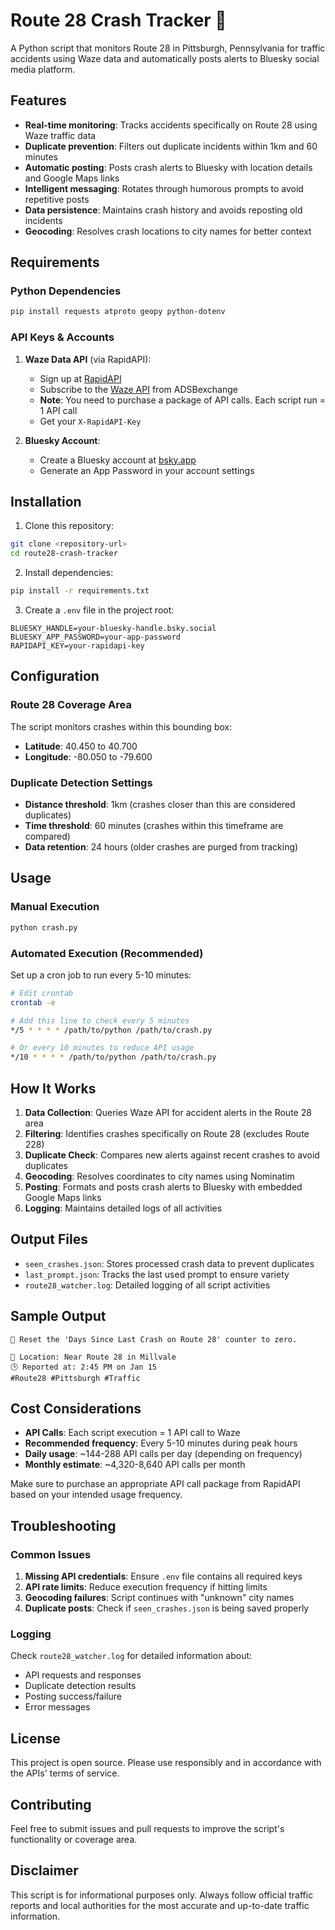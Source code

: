 # Route 28 Crash Tracker 🚨

A Python script that monitors Route 28 in Pittsburgh, Pennsylvania for traffic accidents using Waze data and automatically posts alerts to Bluesky social media platform.

## Features

- **Real-time monitoring**: Tracks accidents specifically on Route 28 using Waze traffic data
- **Duplicate prevention**: Filters out duplicate incidents within 1km and 60 minutes
- **Automatic posting**: Posts crash alerts to Bluesky with location details and Google Maps links
- **Intelligent messaging**: Rotates through humorous prompts to avoid repetitive posts
- **Data persistence**: Maintains crash history and avoids reposting old incidents
- **Geocoding**: Resolves crash locations to city names for better context

## Requirements

### Python Dependencies
```bash
pip install requests atproto geopy python-dotenv
```

### API Keys & Accounts

1. **Waze Data API** (via RapidAPI):
   - Sign up at [RapidAPI](https://rapidapi.com/)
   - Subscribe to the [Waze API](https://rapidapi.com/apidojo/api/waze/) from ADSBexchange
   - **Note**: You need to purchase a package of API calls. Each script run = 1 API call
   - Get your `X-RapidAPI-Key`

2. **Bluesky Account**:
   - Create a Bluesky account at [bsky.app](https://bsky.app)
   - Generate an App Password in your account settings

## Installation

1. Clone this repository:
```bash
git clone <repository-url>
cd route28-crash-tracker
```

2. Install dependencies:
```bash
pip install -r requirements.txt
```

3. Create a `.env` file in the project root:
```env
BLUESKY_HANDLE=your-bluesky-handle.bsky.social
BLUESKY_APP_PASSWORD=your-app-password
RAPIDAPI_KEY=your-rapidapi-key
```

## Configuration

### Route 28 Coverage Area
The script monitors crashes within this bounding box:
- **Latitude**: 40.450 to 40.700
- **Longitude**: -80.050 to -79.600

### Duplicate Detection Settings
- **Distance threshold**: 1km (crashes closer than this are considered duplicates)
- **Time threshold**: 60 minutes (crashes within this timeframe are compared)
- **Data retention**: 24 hours (older crashes are purged from tracking)

## Usage

### Manual Execution
```bash
python crash.py
```

### Automated Execution (Recommended)
Set up a cron job to run every 5-10 minutes:

```bash
# Edit crontab
crontab -e

# Add this line to check every 5 minutes
*/5 * * * * /path/to/python /path/to/crash.py

# Or every 10 minutes to reduce API usage
*/10 * * * * /path/to/python /path/to/crash.py
```

## How It Works

1. **Data Collection**: Queries Waze API for accident alerts in the Route 28 area
2. **Filtering**: Identifies crashes specifically on Route 28 (excludes Route 228)
3. **Duplicate Check**: Compares new alerts against recent crashes to avoid duplicates
4. **Geocoding**: Resolves coordinates to city names using Nominatim
5. **Posting**: Formats and posts crash alerts to Bluesky with embedded Google Maps links
6. **Logging**: Maintains detailed logs of all activities

## Output Files

- `seen_crashes.json`: Stores processed crash data to prevent duplicates
- `last_prompt.json`: Tracks the last used prompt to ensure variety
- `route28_watcher.log`: Detailed logging of all script activities

## Sample Output

```
🚨 Reset the 'Days Since Last Crash on Route 28' counter to zero.

📍 Location: Near Route 28 in Millvale
🕒 Reported at: 2:45 PM on Jan 15
#Route28 #Pittsburgh #Traffic
```

## Cost Considerations

- **API Calls**: Each script execution = 1 API call to Waze
- **Recommended frequency**: Every 5-10 minutes during peak hours
- **Daily usage**: ~144-288 API calls per day (depending on frequency)
- **Monthly estimate**: ~4,320-8,640 API calls per month

Make sure to purchase an appropriate API call package from RapidAPI based on your intended usage frequency.

## Troubleshooting

### Common Issues

1. **Missing API credentials**: Ensure `.env` file contains all required keys
2. **API rate limits**: Reduce execution frequency if hitting limits
3. **Geocoding failures**: Script continues with "unknown" city names
4. **Duplicate posts**: Check if `seen_crashes.json` is being saved properly

### Logging

Check `route28_watcher.log` for detailed information about:
- API requests and responses
- Duplicate detection results
- Posting success/failure
- Error messages

## License

This project is open source. Please use responsibly and in accordance with the APIs' terms of service.

## Contributing

Feel free to submit issues and pull requests to improve the script's functionality or coverage area.

## Disclaimer

This script is for informational purposes only. Always follow official traffic reports and local authorities for the most accurate and up-to-date traffic information.
